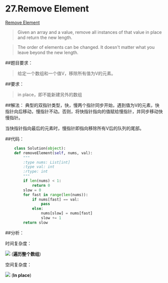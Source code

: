 # 27.Remove Element
[Remove Element](https://leetcode.com/problems/remove-element/)
>Given an array and a value, remove all instances of that value in place and return the new length.


>The order of elements can be changed. It doesn't matter what you leave beyond the new length.



##题目要求：
>给定一个数组和一个值V，移除所有值为V的元素。

##要求：
> in place，即不能新建另外的数组

##解法：
典型的双指针类型，快，慢两个指针同步开始，遇到值为V的元素，快指针向后移动，慢指针不动。否则，将快指针指向的值赋给慢指针，并同步移动快慢指针。

当快指针指向最后的元素时，慢指针即指向移除所有V后的队列的尾部。


##代码：

```python
    class Solution(object):
    def removeElement(self, nums, val):
        """
        :type nums: List[int]
        :type val: int
        :rtype: int
        """
        if len(nums) < 1:
            return 0
        slow = 0
        for fast in range(len(nums)):
            if nums[fast] == val:
                pass
            else:
                nums[slow] = nums[fast]
                slow += 1
        return slow
```

##分析：

时间复杂度： 

<img src="http://chart.googleapis.com/chart?cht=tx&chl=\Large O(n)" style="border:none;">  (**遍历整个数组**)

空间复杂度： 

<img src="http://chart.googleapis.com/chart?cht=tx&chl=\Large O(1)" style="border:none;">    (**In place**)